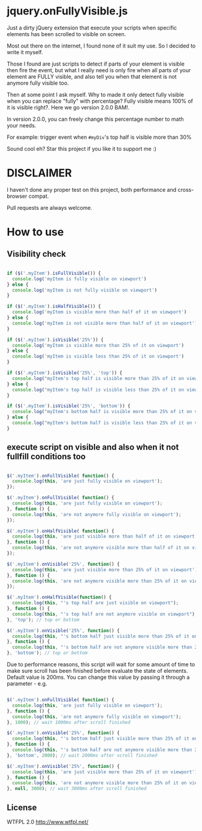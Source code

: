 # jquery.onFullyVisible.js

Just a dirty jQuery extension that execute your scripts when specific elements has been scrolled to visible on screen.

Most out there on the internet, I found none of it suit my use. So I decided to write it myself.

Those I found are just scripts to detect if parts of your element is visible then fire the event, but what I really need is only fire when all parts of your element are FULLY visible, and also tell you when that element is not anymore fully visible too.

Then at some point I ask myself. Why to made it only detect fully visible when you can replace "fully" with percentage?
Fully visible means 100% of it is visible right?. Here we go version 2.0.0 BAM!.

In version 2.0.0, you can freely change this percentage number to math your needs.

For example: trigger event when ``#myDiv``'s top half is visible more than 30%

Sound cool eh? Star this project if you like it to support me :)

# DISCLAIMER
I haven't done any proper test on this project, both performance and cross-browser compat.

Pull requests are always welcome.

# How to use

## Visibility check

```javascript

if ($('.myItem').isFullVisible()) {
  console.log('myItem is fully visible on viewport')
} else {
  console.log('myItem is not fully visible on viewport')
}

if ($('.myItem').isHalfVisible()) {
  console.log('myItem is visible more than half of it on viewport')
} else {
  console.log('myItem is not visible more than half of it on viewport')
}

if ($('.myItem').isVisible('25%')) {
  console.log('myItem is visible more than 25% of it on viewport')
} else {
  console.log('myItem is visible less than 25% of it on viewport')
}

if ($('.myItem').isVisible('25%', 'top')) {
  console.log("myItem's top half is visible more than 25% of it on viewport")
} else {
  console.log("myItem's top half is visible less than 25% of it on viewport")
}

if ($('.myItem').isVisible('25%', 'bottom')) {
  console.log("myItem's bottom half is visible more than 25% of it on viewport")
} else {
  console.log("myItem's bottom half is visible less than 25% of it on viewport")
}
```

## execute script on visible and also when it not fullfill conditions too

```javascript

$('.myItem').onFullVisible( function() {
  console.log(this, 'are just fully visible on viewport');
});

$('.myItem').onFullVisible( function() {
  console.log(this, 'are just fully visible on viewport');
}, function () {
  console.log(this, 'are not anymore fully visible on viewport');
});

$('.myItem').onHalfVisible( function() {
  console.log(this, 'are just visible more than half of it on viewport');
}, function () {
  console.log(this, 'are not anymore visible more than half of it on viewport');
});

$('.myItem').onVisible('25%', function() {
  console.log(this, 'are just visible more than 25% of it on viewport');
}, function () {
  console.log(this, 'are not anymore visible more than 25% of it on viewport');
});

$('.myItem').onHalfVisible(function() {
  console.log(this, "'s top half are just visible on viewport");
}, function () {
  console.log(this, "'s top half are not anymore visible on viewport");
}, 'top'); // top or bottom

$('.myItem').onVisible('25%', function() {
  console.log(this, "'s bottom half just visible more than 25% of it on viewport");
}, function () {
  console.log(this, "'s bottom half are not anymore visible more than 25% of it on viewport");
}, 'bottom'); // top or bottom

```

Due to performance reasons, this script will wait for some amount of time to make sure scroll has been finished before evaluate the state of elements. Default value is 200ms. You can change this value by passing it through a parameter - e.g.

```javascript

$('.myItem').onFullVisible( function() {
  console.log(this, 'are just fully visible on viewport');
}, function () {
  console.log(this, 'are not anymore fully visible on viewport');
}, 1000); // wait 1000ms after scroll finished

$('.myItem').onVisible('25%', function() {
  console.log(this, "'s bottom half just visible more than 25% of it on viewport");
}, function () {
  console.log(this, "'s bottom half are not anymore visible more than 25% of it on viewport");
}, 'bottom', 2000); // wait 2000ms after scroll finished

$('.myItem').onVisible('25%', function() {
  console.log(this, 'are just visible more than 25% of it on viewport');
}, function () {
  console.log(this, 'are not anymore visible more than 25% of it on viewport');
}, null, 3000); // wait 3000ms after scroll finished

```

## License
WTFPL 2.0 http://www.wtfpl.net/
